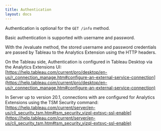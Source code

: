 ```yaml
---
title: Authentication
layout: docs
---
```


Authentication is optional for the ```GET /info``` method.

Basic authentication is supported with username and password. 

With the /evaluate method, the stored username and password credentials are passed by Tableau to the Analytics Extension using the HTTP headers.

On the Tableau side, Authentication is configured in Tableau Desktop via the Analytics Extensions UI: [https://help.tableau.com/current/pro/desktop/en-us/r_connection_manage.htm#configure-an-external-service-connection](https://help.tableau.com/current/pro/desktop/en-us/r_connection_manage.htm#configure-an-external-service-connection)

In Server up to version 20.1, connections with are configured for Analytics Extensions using the TSM Security command: [https://help.tableau.com/current/server/en-us/cli_security_tsm.htm#tsm_security_vizql-extsvc-ssl-enable](https://help.tableau.com/current/server/en-us/cli_security_tsm.htm#tsm_security_vizql-extsvc-ssl-enable)
